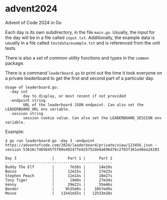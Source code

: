 # advent2024
Advent of Code 2024 in Go

Each day is its own subdirectory, in the file `main.go`. Usually, the input for the day will be in a file called `input.txt`. Additionally,
the example data is usually in a file called `testdata/example.txt` and is referenced from the unit tests.

There is also a set of common utility functions and types in the `common` package.

There is a command `leaderboard.go` to print out the time it took everyone on a private leaderboard to get the first and second part of a particular day.

```
Usage of leaderboard.go:
  -day int
    	day to display, or most recent if not provided
  -endpoint string
    	URL of the leaderboard JSON endpoint. Can also set the LEADERBOARD_URL env variable.
  -session string
    	session cookie value. Can also set the LEADERBOARD_SESSION env variable.
```

Example:

```
$ go run leaderboard.go -day 3 -endpoint https://adventofcode.com/2024/leaderboard/private/view/123456.json -session 53616c7465645f5f89e40247fe925752de8a696d76c2f03f361ed6ea24283

Day 3                |      Part 1 |      Part 2
------------------------------------------------
Buddy The Elf        |       7m38s |      14m10s
Bonzo                |      12m15s |      17m23s
Stephen Peach        |      11m14s |      18m27s
Tony Tiger           |       19m9s |      27m34s
kenny                |      29m22s |      55m46s
Bender               |     9h35m0s |    10h7m49s
Mouse                |   11h41m55s |   12h33m28s
```
